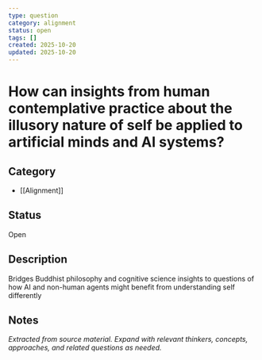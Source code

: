 ```yaml
---
type: question
category: alignment
status: open
tags: []
created: 2025-10-20
updated: 2025-10-20
---
```


# How can insights from human contemplative practice about the illusory nature of self be applied to artificial minds and AI systems?

## Category

- [[Alignment]]

## Status

Open

## Description

Bridges Buddhist philosophy and cognitive science insights to questions of how AI and non-human agents might benefit from understanding self differently

## Notes

*Extracted from source material. Expand with relevant thinkers, concepts, approaches, and related questions as needed.*
